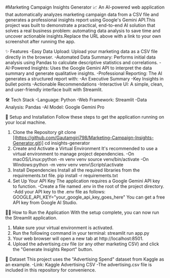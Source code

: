 #Marketing Campaign Insights Generator 📈
An AI-powered web application that automatically analyzes marketing campaign data from a CSV file and generates a professional insights report using Google's Gemini API.This project was built to demonstrate a practical, end-to-end AI solution that solves a real business problem: automating data analysis to save time and uncover actionable insights.Replace the URL above with a link to your own screenshot after running the app.

✨ Features
-Easy Data Upload: Upload your marketing data as a CSV file directly in the browser.
-Automated Data Summary: Performs initial data analysis using Pandas to calculate descriptive statistics and correlations.
-AI-Powered Insights: Uses the Google Gemini API to interpret the data summary and generate qualitative insights.
-Professional Reporting: The AI generates a structured report with:
  -An Executive Summary
  -Key Insights in bullet points
  -Actionable Recommendations
-Interactive UI: A simple, clean, and user-friendly interface built with Streamlit.

🛠️ Tech Stack
-Language: Python
-Web Framework: Streamlit
-Data Analysis: Pandas
-AI Model: Google Gemini Pro

🚀 Setup and Installation
Follow these steps to get the application running on your local machine.
1. Clone the Repository
     git clone [(https://github.com/Gautamgiri798/Marketing-Campaign-Insights-Generator.git)]
cd insights-generator
2. Create and Activate a Virtual Environment
   It's recommended to use a virtual environment to manage project dependencies.
     -On macOS/Linux:python -m venv venv
        source venv/bin/activate
     -On Windows:python -m venv venv
        venv\Scripts\activate
3. Install Dependencies
   Install all the required libraries from the requirements.txt file.
     pip install -r requirements.txt
4. Set Up Your API Key
   The application requires a Google Gemini API key to function.
     -Create a file named .env in the root of the project directory.
     -Add your API key to the .env file as follows:
       GOOGLE_API_KEY="your_google_api_key_goes_here"
You can get a free API key from Google AI Studio.

🏃‍♀️ How to Run the Application
With the setup complete, you can now run the Streamlit application.
  1. Make sure your virtual environment is activated.
  2. Run the following command in your terminal:
     streamlit run app.py
  3. Your web browser will open a new tab at http://localhost:8501.
  4. Upload the advertising.csv file (or any other marketing CSV) and click the "Generate Insights Report" button.

📂 Dataset
This project uses the "Advertising Spend" dataset from Kaggle as an example.
  -Link: Kaggle Advertising CSV
  -The advertising.csv file is included in this repository for convenience.
